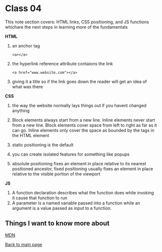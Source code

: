 # Class 04

This note section covers: HTML links, CSS positioning, and JS functions whichare the next steps in learning more of the fundamentals

**HTML**

1. an anchor tag

    ```
    <a></a>
    ```

2. the hyperlink reference attribute contaions the link

    ```
    <a href="www.website.com"></a>
    ```

3. giving it a title so if the link goes down the reader will get an idea of what was there


**CSS**

1. the way the website normally lays things out if you havent changed anything

2. Block elements always start from a new line. Inline elements never start from a new line. Block elements cover space from left to right as far as it can go. Inline elements only cover the space as bounded by the tags in the HTML element

3. static positioning is the default

4. you can create isolated features for something like popups

5. absolute positioning fixes an element in place relative to its nearest positioned ancestor, fixed positioning usually fixes an element in place relative to the visible portion of the viewport

**JS**

1. A function declaration describes what the function does while invoking it cause that function to run
2. A parameter is a named variable passed into a function while an argument is a value passed as input to a function.



## Things I want to know more about



[MDN](https://developer.mozilla.org/en-US/docs/Learn/JavaScript/Building_blocks/Functions)

[Back to main page](https://vadengrey.github.io/reading-notes/)


